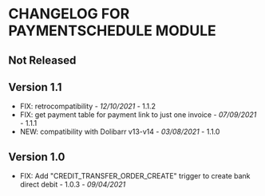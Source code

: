 # CHANGELOG FOR PAYMENTSCHEDULE MODULE

## Not Released



## Version 1.1

- FIX: retrocompatibility  - *12/10/2021* - 1.1.2
- FIX: get payment table for payment link to just one invoice - *07/09/2021* - 1.1.1
- NEW: compatibility with Dolibarr v13-v14 - *03/08/2021* - 1.1.0

## Version 1.0

- FIX: Add "CREDIT_TRANSFER_ORDER_CREATE" trigger to create bank direct debit - 1.0.3 - *09/04/2021* 
